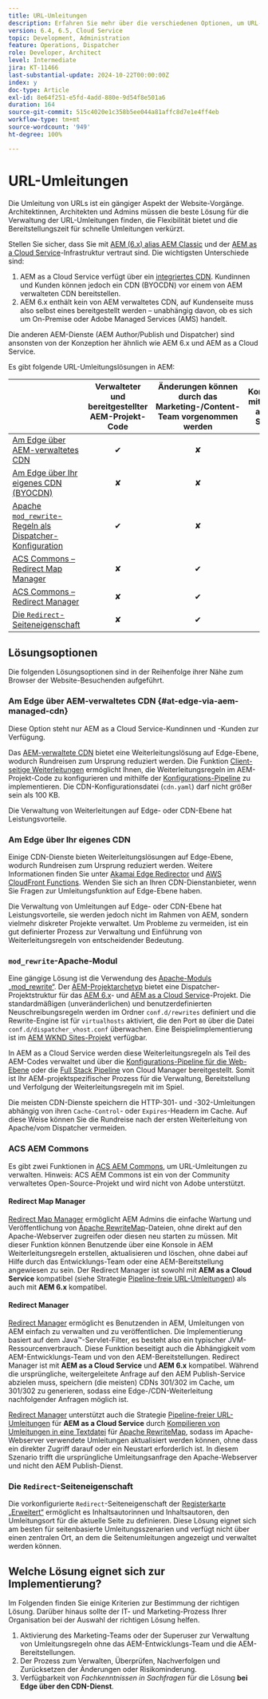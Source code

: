 ```yaml
---
title: URL-Umleitungen
description: Erfahren Sie mehr über die verschiedenen Optionen, um URL-Umleitungen in AEM vorzunehmen.
version: 6.4, 6.5, Cloud Service
topic: Development, Administration
feature: Operations, Dispatcher
role: Developer, Architect
level: Intermediate
jira: KT-11466
last-substantial-update: 2024-10-22T00:00:00Z
index: y
doc-type: Article
exl-id: 8e64f251-e5fd-4add-880e-9d54f8e501a6
duration: 164
source-git-commit: 515c4020e1c358b5ee044a81affc8d7e1e4ff4eb
workflow-type: tm+mt
source-wordcount: '949'
ht-degree: 100%

---
```


# URL-Umleitungen

Die Umleitung von URLs ist ein gängiger Aspekt der Website-Vorgänge. Architektinnen, Architekten und Admins müssen die beste Lösung für die Verwaltung der URL-Umleitungen finden, die Flexibilität bietet und die Bereitstellungszeit für schnelle Umleitungen verkürzt.

Stellen Sie sicher, dass Sie mit [AEM (6.x) alias AEM Classic](https://experienceleague.adobe.com/de/docs/experience-manager-learn/dispatcher-tutorial/chapter-2) und der [AEM as a Cloud Service](https://experienceleague.adobe.com/de/docs/experience-manager-cloud-service/content/overview/architecture)-Infrastruktur vertraut sind. Die wichtigsten Unterschiede sind:

1. AEM as a Cloud Service verfügt über ein [integriertes CDN](https://experienceleague.adobe.com/de/docs/experience-manager-cloud-service/content/implementing/content-delivery/cdn). Kundinnen und Kunden können jedoch ein CDN (BYOCDN) vor einem von AEM verwalteten CDN bereitstellen.
1. AEM 6.x enthält kein von AEM verwaltetes CDN, auf Kundenseite muss also selbst eines bereitgestellt werden – unabhängig davon, ob es sich um On-Premise oder Adobe Managed Services (AMS) handelt.

Die anderen AEM-Dienste (AEM Author/Publish und Dispatcher) sind ansonsten von der Konzeption her ähnlich wie AEM 6.x und AEM as a Cloud Service.

Es gibt folgende URL-Umleitungslösungen in AEM:

|                                                   | Verwalteter und bereitgestellter AEM-Projekt-Code | Änderungen können durch das Marketing-/Content-Team vorgenommen werden | Kompatibel mit AEM as a Cloud Service | Wenn eine Weiterleitungsausführung erfolgt |
|---------------------------------------------------|:-----------------------:|:---------------------:|:---------------------:| :---------------------:|
| [Am Edge über AEM-verwaltetes CDN](#at-edge-via-aem-managed-cdn) | ✔ | ✘ | ✔ | Edge/CDN (integriert) |
| [Am Edge über Ihr eigenes CDN (BYOCDN)](#at-edge-via-bring-your-own-cdn) | ✘ | ✘ | ✔ | Edge/CDN (BYOCDN) |
| [Apache `mod_rewrite`-Regeln als Dispatcher-Konfiguration](#apache-mod_rewrite-module) | ✔ | ✘ | ✔ | Dispatcher |
| [ACS Commons – Redirect Map Manager](#redirect-map-manager) | ✘ | ✔ | ✔ | Dispatcher |
| [ACS Commons – Redirect Manager](#redirect-manager) | ✘ | ✔ | ✔ | AEM/Dispatcher |
| [Die `Redirect`-Seiteneigenschaft](#the-redirect-page-property) | ✘ | ✔ | ✔ | AEM |


## Lösungsoptionen

Die folgenden Lösungsoptionen sind in der Reihenfolge ihrer Nähe zum Browser der Website-Besuchenden aufgeführt.

### Am Edge über AEM-verwaltetes CDN {#at-edge-via-aem-managed-cdn}

Diese Option steht nur AEM as a Cloud Service-Kundinnen und -Kunden zur Verfügung.

Das [AEM-verwaltete CDN](https://experienceleague.adobe.com/de/docs/experience-manager-cloud-service/content/implementing/content-delivery/cdn) bietet eine Weiterleitungslösung auf Edge-Ebene, wodurch Rundreisen zum Ursprung reduziert werden. Die Funktion [Client-seitige Weiterleitungen](https://experienceleague.adobe.com/de/docs/experience-manager-cloud-service/content/implementing/content-delivery/cdn-configuring-traffic#client-side-redirectors) ermöglicht Ihnen, die Weiterleitungsregeln im AEM-Projekt-Code zu konfigurieren und mithilfe der [Konfigurations-Pipeline](https://experienceleague.adobe.com/de/docs/experience-manager-learn/cloud-service/security/traffic-filter-and-waf-rules/how-to-setup#deploy-rules-through-cloud-manager) zu implementieren. Die CDN-Konfigurationsdatei (`cdn.yaml`) darf nicht größer sein als 100 KB.

Die Verwaltung von Weiterleitungen auf Edge- oder CDN-Ebene hat Leistungsvorteile.

### Am Edge über Ihr eigenes CDN

Einige CDN-Dienste bieten Weiterleitungslösungen auf Edge-Ebene, wodurch Rundreisen zum Ursprung reduziert werden. Weitere Informationen finden Sie unter [Akamai Edge Redirector](https://techdocs.akamai.com/cloudlets/docs/what-edge-redirector) und [AWS CloudFront Functions](https://docs.aws.amazon.com/AmazonCloudFront/latest/DeveloperGuide/cloudfront-functions.html). Wenden Sie sich an Ihren CDN-Dienstanbieter, wenn Sie Fragen zur Umleitungsfunktion auf Edge-Ebene haben.

Die Verwaltung von Umleitungen auf Edge- oder CDN-Ebene hat Leistungsvorteile, sie werden jedoch nicht im Rahmen von AEM, sondern vielmehr diskreter Projekte verwaltet. Um Probleme zu vermeiden, ist ein gut definierter Prozess zur Verwaltung und Einführung von Weiterleitungsregeln von entscheidender Bedeutung.


### `mod_rewrite`-Apache-Modul

Eine gängige Lösung ist die Verwendung des [Apache-Moduls „mod_rewrite“](https://httpd.apache.org/docs/current/mod/mod_rewrite.html). Der [AEM-Projektarchetyp](https://github.com/adobe/aem-project-archetype) bietet eine Dispatcher-Projektstruktur für das [AEM 6.x](https://github.com/adobe/aem-project-archetype/tree/develop/src/main/archetype/dispatcher.ams#file-structure)- und [AEM as a Cloud Service](https://github.com/adobe/aem-project-archetype/tree/develop/src/main/archetype/dispatcher.cloud#file-structure)-Projekt. Die standardmäßigen (unveränderlichen) und benutzerdefinierten Neuschreibungsregeln werden im Ordner `conf.d/rewrites` definiert und die Rewrite-Engine ist für `virtualhosts` aktiviert, die den Port `80` über die Datei `conf.d/dispatcher_vhost.conf` überwachen. Eine Beispielimplementierung ist im [AEM WKND Sites-Projekt](https://github.com/adobe/aem-guides-wknd/tree/main/dispatcher/src/conf.d/rewrites) verfügbar.

In AEM as a Cloud Service werden diese Weiterleitungsregeln als Teil des AEM-Codes verwaltet und über die [Konfigurations-Pipeline für die Web-Ebene](https://experienceleague.adobe.com/de/docs/experience-manager-cloud-service/content/implementing/using-cloud-manager/cicd-pipelines/introduction-ci-cd-pipelines) oder die [Full Stack Pipeline](https://experienceleague.adobe.com/de/docs/experience-manager-cloud-service/content/implementing/using-cloud-manager/cicd-pipelines/introduction-ci-cd-pipelines) von Cloud Manager bereitgestellt. Somit ist Ihr AEM-projektspezifischer Prozess für die Verwaltung, Bereitstellung und Verfolgung der Weiterleitungsregeln mit im Spiel.

Die meisten CDN-Dienste speichern die HTTP-301- und -302-Umleitungen abhängig von ihren `Cache-Control`- oder `Expires`-Headern im Cache. Auf diese Weise können Sie die Rundreise nach der ersten Weiterleitung von Apache/vom Dispatcher vermeiden.


### ACS AEM Commons

Es gibt zwei Funktionen in [ACS AEM Commons](https://adobe-consulting-services.github.io/acs-aem-commons/), um URL-Umleitungen zu verwalten. Hinweis: ACS AEM Commons ist ein von der Community verwaltetes Open-Source-Projekt und wird nicht von Adobe unterstützt.

#### Redirect Map Manager

[Redirect Map Manager](https://adobe-consulting-services.github.io/acs-aem-commons/features/redirect-map-manager/index.html) ermöglicht AEM Admins die einfache Wartung und Veröffentlichung von [Apache RewriteMap](https://httpd.apache.org/docs/2.4/rewrite/rewritemap.html)-Dateien, ohne direkt auf den Apache-Webserver zugreifen oder diesen neu starten zu müssen. Mit dieser Funktion können Benutzende über eine Konsole in AEM Weiterleitungsregeln erstellen, aktualisieren und löschen, ohne dabei auf Hilfe durch das Entwicklungs-Team oder eine AEM-Bereitstellung angewiesen zu sein. Der Redirect Manager ist sowohl mit **AEM as a Cloud Service** kompatibel (siehe Strategie [Pipeline-freie URL-Umleitungen](https://experienceleague.adobe.com/de/docs/experience-manager-cloud-service/content/implementing/content-delivery/pipeline-free-url-redirects)) als auch mit **AEM 6.x** kompatibel.

#### Redirect Manager

[Redirect Manager](https://adobe-consulting-services.github.io/acs-aem-commons/features/redirect-manager/index.html) ermöglicht es Benutzenden in AEM, Umleitungen von AEM einfach zu verwalten und zu veröffentlichen. Die Implementierung basiert auf dem Java™-Servlet-Filter, es besteht also ein typischer JVM-Ressourcenverbrauch. Diese Funktion beseitigt auch die Abhängigkeit vom AEM-Entwicklungs-Team und von den AEM-Bereitstellungen. Redirect Manager ist mit **AEM as a Cloud Service** und **AEM 6.x** kompatibel. Während die ursprüngliche, weitergeleitete Anfrage auf den AEM Publish-Service abzielen muss, speichern (die meisten) CDNs 301/302 im Cache, um 301/302 zu generieren, sodass eine Edge-/CDN-Weiterleitung nachfolgender Anfragen möglich ist.

[Redirect Manager](https://adobe-consulting-services.github.io/acs-aem-commons/features/redirect-manager/index.html) unterstützt auch die Strategie [Pipeline-freier URL-Umleitungen](https://experienceleague.adobe.com/de/docs/experience-manager-cloud-service/content/implementing/content-delivery/pipeline-free-url-redirects) für **AEM as a Cloud Service** durch [Kompilieren von Umleitungen in eine Textdatei](https://adobe-consulting-services.github.io/acs-aem-commons/features/redirect-manager/subpages/rewritemap.html) für [Apache RewriteMap](https://httpd.apache.org/docs/2.4/rewrite/rewritemap.html), sodass im Apache-Webserver verwendete Umleitungen aktualisiert werden können, ohne dass ein direkter Zugriff darauf oder ein Neustart erforderlich ist. In diesem Szenario trifft die ursprüngliche Umleitungsanfrage den Apache-Webserver und nicht den AEM Publish-Dienst.

### Die `Redirect`-Seiteneigenschaft

Die vorkonfigurierte `Redirect`-Seiteneigenschaft der [Registerkarte „Erweitert“](https://experienceleague.adobe.com/docs/experience-manager-cloud-service/content/sites/authoring/sites-console/page-properties.html?lang=de) ermöglicht es Inhaltsautorinnen und Inhaltsautoren, den Umleitungsort für die aktuelle Seite zu definieren. Diese Lösung eignet sich am besten für seitenbasierte Umleitungsszenarien und verfügt nicht über einen zentralen Ort, an dem die Seitenumleitungen angezeigt und verwaltet werden können.

## Welche Lösung eignet sich zur Implementierung?

Im Folgenden finden Sie einige Kriterien zur Bestimmung der richtigen Lösung. Darüber hinaus sollte der IT- und Marketing-Prozess Ihrer Organisation bei der Auswahl der richtigen Lösung helfen.

1. Aktivierung des Marketing-Teams oder der Superuser zur Verwaltung von Umleitungsregeln ohne das AEM-Entwicklungs-Team und die AEM-Bereitstellungen.
1. Der Prozess zum Verwalten, Überprüfen, Nachverfolgen und Zurücksetzen der Änderungen oder Risikominderung.
1. Verfügbarkeit von _Fachkenntnissen in Sachfragen_ für die Lösung **bei Edge über den CDN-Dienst**.
